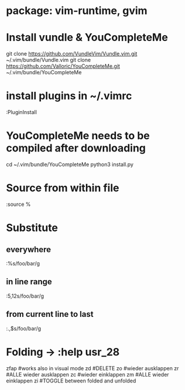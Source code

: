 package: vim-runtime, gvim
==========================
# Install vundle & YouCompleteMe
git clone https://github.com/VundleVim/Vundle.vim.git ~/.vim/bundle/Vundle.vim
git clone https://github.com/Valloric/YouCompleteMe.git ~/.vim/bundle/YouCompleteMe

# install plugins in ~/.vimrc
:PluginInstall

# YouCompleteMe needs to be compiled after downloading
cd ~/.vim/bundle/YouCompleteMe
python3 install.py

# Source from within file
:source %

# Substitute
## everywhere
:%s/foo/bar/g
## in line range
:5,12s/foo/bar/g
## from current line to last
:.,$s/foo/bar/g

# Folding           -> :help usr_28
zfap                #works also in visual mode
zd                  #DELETE
zo                  #wieder ausklappen
zr                  #ALLE wieder ausklappen
zc                  #wieder einklappen
zm                  #ALLE wieder einklappen
zi                  #TOGGLE between folded and unfolded
